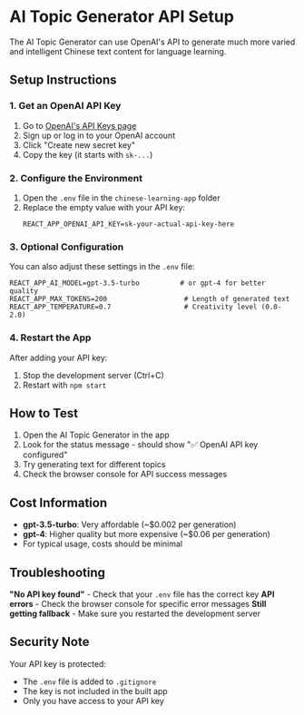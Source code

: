 # AI Topic Generator API Setup

The AI Topic Generator can use OpenAI's API to generate much more varied and intelligent Chinese text content for language learning.

## Setup Instructions

### 1. Get an OpenAI API Key
1. Go to [OpenAI's API Keys page](https://platform.openai.com/api-keys)
2. Sign up or log in to your OpenAI account
3. Click "Create new secret key"
4. Copy the key (it starts with `sk-...`)

### 2. Configure the Environment
1. Open the `.env` file in the `chinese-learning-app` folder
2. Replace the empty value with your API key:
   ```
   REACT_APP_OPENAI_API_KEY=sk-your-actual-api-key-here
   ```

### 3. Optional Configuration
You can also adjust these settings in the `.env` file:
```
REACT_APP_AI_MODEL=gpt-3.5-turbo          # or gpt-4 for better quality
REACT_APP_MAX_TOKENS=200                   # Length of generated text
REACT_APP_TEMPERATURE=0.7                  # Creativity level (0.0-2.0)
```

### 4. Restart the App
After adding your API key:
1. Stop the development server (Ctrl+C)
2. Restart with `npm start`

## How to Test

1. Open the AI Topic Generator in the app
2. Look for the status message - should show "✅ OpenAI API key configured"
3. Try generating text for different topics
4. Check the browser console for API success messages

## Cost Information

- **gpt-3.5-turbo**: Very affordable (~$0.002 per generation)
- **gpt-4**: Higher quality but more expensive (~$0.06 per generation)
- For typical usage, costs should be minimal

## Troubleshooting

**"No API key found"** - Check that your `.env` file has the correct key
**API errors** - Check the browser console for specific error messages
**Still getting fallback** - Make sure you restarted the development server

## Security Note

Your API key is protected:
- The `.env` file is added to `.gitignore` 
- The key is not included in the built app
- Only you have access to your API key